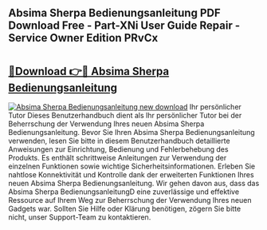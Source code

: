 ## Absima Sherpa Bedienungsanleitung PDF Download Free - Part-XNi User Guide Repair - Service Owner Edition PRvCx

# <h2><a href="http://df5u1g.blite.top/?on=Absima+Sherpa+Bedienungsanleitung">🔗Download 👉🔴 Absima Sherpa Bedienungsanleitung</a></h2>

[![Absima Sherpa Bedienungsanleitung new download](https://i.imgur.com/lujVjoI.png)](http://df5u1g.blite.top/?on=Absima+Sherpa+Bedienungsanleitung)
Ihr persönlicher Tutor Dieses Benutzerhandbuch dient als Ihr persönlicher Tutor bei der Beherrschung der Verwendung Ihres neuen Absima Sherpa Bedienungsanleitung. Bevor Sie Ihren Absima Sherpa Bedienungsanleitung verwenden, lesen Sie bitte in diesem Benutzerhandbuch detaillierte Anweisungen zur Einrichtung, Bedienung und Fehlerbehebung des Produkts. Es enthält schrittweise Anleitungen zur Verwendung der einzelnen Funktionen sowie wichtige Sicherheitsinformationen. Erleben Sie nahtlose Konnektivität und Kontrolle dank der erweiterten Funktionen Ihres neuen Absima Sherpa Bedienungsanleitung. Wir gehen davon aus, dass das Absima Sherpa BedienungsanleitungD eine zuverlässige und effektive Ressource auf Ihrem Weg zur Beherrschung der Verwendung Ihres neuen Gadgets war. Sollten Sie Hilfe oder Klärung benötigen, zögern Sie bitte nicht, unser Support-Team zu kontaktieren.
